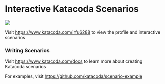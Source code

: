 # Interactive Katacoda Scenarios

[![](http://shields.katacoda.com/katacoda/irfu6288/count.svg)](https://www.katacoda.com/irfu6288 "Get your profile on Katacoda.com")

Visit https://www.katacoda.com/irfu6288 to view the profile and interactive scenarios

### Writing Scenarios
Visit https://www.katacoda.com/docs to learn more about creating Katacoda scenarios

For examples, visit https://github.com/katacoda/scenario-example
